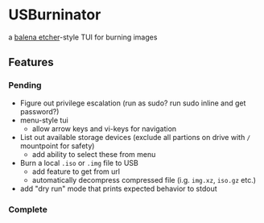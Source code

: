 # USBurninator

a [balena etcher](https://etcher.balena.io/)-style TUI for burning images

## Features

### Pending

- Figure out privilege escalation (run as sudo? run sudo inline and get password?)
- menu-style tui
  - allow arrow keys and vi-keys for navigation
- List out available storage devices (exclude all partions on drive with `/` mountpoint for safety)
  - add ability to select these from menu
- Burn a local `.iso` or `.img` file to USB
  - add feature to get from url
  - automatically decompress compressed file (i.g. `img.xz`, `iso.gz` etc.)
- add "dry run" mode that prints expected behavior to stdout

### Complete
